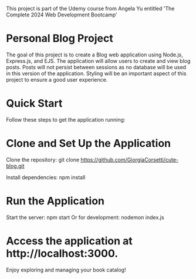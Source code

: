 This project is part of the Udemy course from Angela Yu entitled 'The Complete 2024 Web Development Bootcamp'

# Personal Blog Project

The goal of this project is to create a Blog web application using Node.js, Express.js, and EJS. 
The application will allow users to create and view blog posts. 
Posts will not persist between sessions as no database will be used in this version of the application. 
Styling will be an important aspect of this project to ensure a good user experience.

# Quick Start
Follow these steps to get the application running:

# Clone and Set Up the Application
Clone the repository:
git clone https://github.com/GiorgiaCorsetti/cute-blog.git

Install dependencies: npm install

# Run the Application
Start the server: npm start
Or for development: nodemon index.js

# Access the application at http://localhost:3000.
Enjoy exploring and managing your book catalog!
